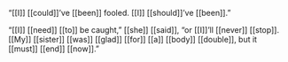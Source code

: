 “[[I]] [[could]]’ve [[been]] fooled. [[I]] [[should]]’ve [[been]].”

“[[I]] [[need]] [[to]] be caught,” [[she]] [[said]], “or [[I]]’ll [[never]] [[stop]]. [[My]] [[sister]] [[was]] [[glad]] [[for]] [[a]] [[body]] [[double]], but it [[must]] [[end]] [[now]].”

